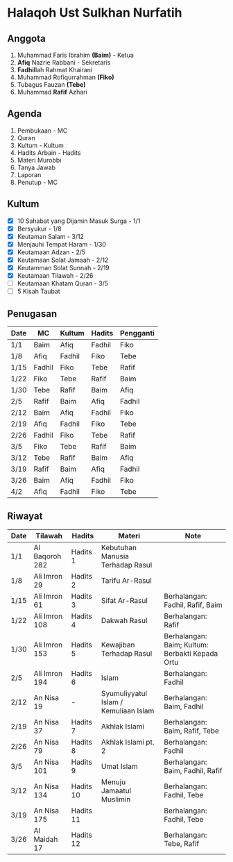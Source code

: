 # Halaqoh Ust Sulkhan Nurfatih

## Anggota
1. Muhammad Faris Ibrahim **(Baim)** - Ketua
2. **Afiq** Nazrie Rabbani - Sekretaris
3. **Fadhil**lah Rahmat Khairani
4. Muhammad Rofiqurrahman **(Fiko)**
5. Tubagus Fauzan **(Tebe)**
6. Muhammad **Rafif** Azhari

## Agenda
1. Pembukaan - MC
2. Quran
3. Kultum - Kultum
4. Hadits Arbain - Hadits
5. Materi Murobbi
6. Tanya Jawab
7. Laporan
8. Penutup - MC

## Kultum
- [x] 10 Sahabat yang Dijamin Masuk Surga - 1/1
- [x] Bersyukur - 1/8
- [x] Keutaman Salam - 3/12
- [x] Menjauhi Tempat Haram - 1/30
- [x] Keutamaan Adzan - 2/5
- [x] Keutamaan Solat Jamaah - 2/12
- [x] Keutamman Solat Sunnah - 2/19
- [x] Keutamaan Tilawah - 2/26
- [ ] Keutamaan Khatam Quran - 3/5
- [ ] 5 Kisah Taubat

## Penugasan
| Date | MC    | Kultum | Hadits | Pengganti |
|------|------ |--------|--------|-----------|
| 1/1  | Baim  | Afiq   | Fadhil | Fiko |
| 1/8  | Afiq  | Fadhil | Fiko   | Tebe |
| 1/15 | Fadhil| Fiko   | Tebe   | Rafif|
| 1/22 | Fiko  | Tebe   | Rafif  | Baim |
| 1/30 | Tebe  | Rafif  | Baim   | Afiq |
| 2/5  | Rafif | Baim   | Afiq   | Fadhil|
| 2/12 | Baim  | Afiq   | Fadhil | Fiko |
| 2/19 | Afiq  | Fadhil | Fiko   | Tebe |
| 2/26 | Fadhil| Fiko   | Tebe   | Rafif|
| 3/5  | Fiko  | Tebe   | Rafif  | Baim |
| 3/12 | Tebe  | Rafif  | Baim   | Afiq |
| 3/19 | Rafif | Baim   | Afiq   | Fadhil|
| 3/26 | Baim  | Afiq   | Fadhil | Fiko |
| 4/2  | Afiq  | Fadhil | Fiko   | Tebe |

## Riwayat
| Date | Tilawah       | Hadits   | Materi | Note |
|------|---------------|----------|--------|------|
| 1/1  | Al Baqoroh 282| Hadits 1 | Kebutuhan Manusia Terhadap Rasul | |
| 1/8  | Ali Imron 29  | Hadits 2 | Tarifu Ar-Rasul | |
| 1/15 | Ali Imron 61  | Hadits 3 | Sifat Ar-Rasul | Berhalangan: Fadhil, Rafif, Baim |
| 1/22 | Ali Imron 108 | Hadits 4 | Dakwah Rasul | Berhalangan: Rafif |
| 1/30 | Ali Imron 153 | Hadits 5 | Kewajiban Terhadap Rasul | Berhalangan: Baim; Kultum: Berbakti Kepada Ortu |
| 2/5  | Ali Imron 194 | Hadits 6 | Islam | Berhalangan: Fadhil |
| 2/12 | An Nisa 19    | -        | Syumuliyyatul Islam / Kemuliaan Islam | Berhalangan: Baim, Fadhil |
| 2/19 | An Nisa 37    | Hadits 7 | Akhlak Islami | Berhalangan: Baim, Rafif, Tebe |
| 2/26 | An Nisa 79    | Hadits 8 | Akhlak Islami pt. 2 | Berhalangan: Fadhil |
| 3/5  | An Nisa 101   | Hadits 9 | Umat Islam | Berhalangan: Baim, Fadhil, Rafif |
| 3/12 | An Nisa 134   | Hadits 10| Menuju Jamaatul Muslimin | Berhalangan: Fadhil, Tebe |
| 3/19 | An Nisa 175   | Hadits 11| | Berhalangan: Fadhil, Tebe |
| 3/26 | Al Maidah 17  | Hadits 12| | Berhalangan: Tebe, Rafif |
